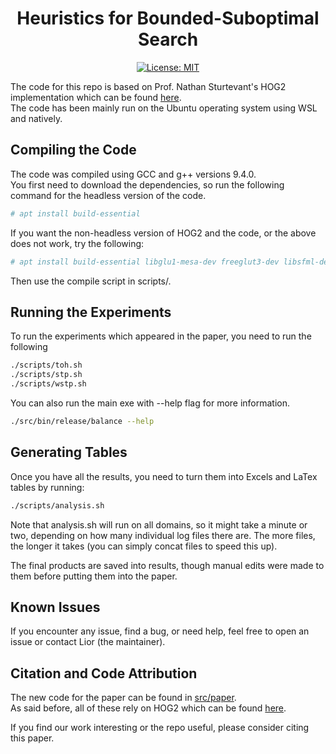 <h1 align="center">Heuristics for Bounded-Suboptimal Search</h1>
<p align="center">
  <a href=""><img alt="License: MIT" src="https://img.shields.io/badge/License-MIT-yellow.svg"></a>
</p>

The code for this repo is based on Prof. Nathan Sturtevant's HOG2 implementation which can be
found [here](https://github.com/nathansttt/hog2). <br/>
The code has been mainly run on the Ubuntu operating system using WSL and natively. <br/>

## Compiling the Code
The code was compiled using GCC and g++ versions 9.4.0. <br/>
You first need to download the dependencies, so run the following command for the headless version of the code.

```sh
# apt install build-essential
```

If you want the non-headless version of HOG2 and the code, or the above does not work, try the following:

```sh
# apt install build-essential libglu1-mesa-dev freeglut3-dev libsfml-dev
```

Then use the compile script in scripts/.

## Running the Experiments
To run the experiments which appeared in the paper, you need to run the following 

```sh
./scripts/toh.sh
./scripts/stp.sh
./scripts/wstp.sh
```
You can also run the main exe with --help flag for more information. 

```sh
./src/bin/release/balance --help
```


## Generating Tables

Once you have all the results, you need to turn them into Excels and LaTex tables by running:

```sh
./scripts/analysis.sh
```

Note that analysis.sh will run on all domains, so it might take a minute or two, depending on how many individual log files there are. The more files, the longer it takes (you can simply concat files to speed this up).

The final products are saved into results, though manual edits were made to them before putting them into the paper.

## Known Issues
If you encounter any issue, find a bug, or need help, feel free to open an issue or contact Lior (the maintainer).

## Citation and Code Attribution
The new code for the paper can be found in
[src/paper](src/paper).<br/>
As said before, all of these rely on HOG2 which can be found [here](https://github.com/nathansttt/hog2). 

If you find our work interesting or the repo useful, please consider citing this paper.

